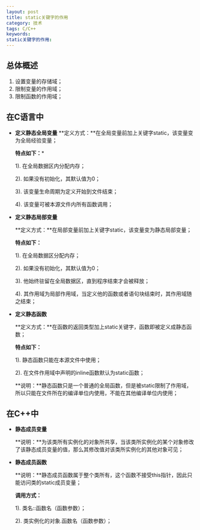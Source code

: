 ```yaml
---
layout: post
title: static关键字的作用
category: 技术
tags: C/C++
keywords: 
static关键字的作用: 
---
```


总体概述
---

1. 设置变量的存储域；
2. 限制变量的作用域；
3. 限制函数的作用域；

在C语言中
---



- **定义静态全局变量**
   **定义方式：**在全局变量前加上关键字static，该变量变为全局经验变量；
	
   **特点如下：***

   1). 在全局数据区内分配内存；

   2). 如果没有初始化，其默认值为0；

   3). 该变量生命周期为定义开始到文件结束；

   4). 该变量可被本源文件内所有函数调用；



- **定义静态局部变量**

   **定义方式：**在局部变量前加上关键字static，该变量变为静态局部变量；

   **特点如下：**

   1). 在全局数据区分配内存；

   2). 如果没有初始化，其默认值为0；

   3). 他始终驻留在全局数据区，直到程序结束才会被释放；

   4). 其作用域为局部作用域，当定义他的函数或者语句块结束时，其作用域随之结束；



- **定义静态函数**

   **定义方式：**在函数的返回类型加上static关键字，函数即被定义成静态函数；
	
   **特点如下：**
   
   1). 静态函数只能在本源文件中使用；

   2). 在文件作用域中声明的inline函数默认为static函数；
	
   **说明：**静态函数只是一个普通的全局函数，但是被static限制了作用域，所以只能在文件所在的编译单位内使用，不能在其他编译单位内使用；

在C++中
---



- **静态成员变量**

   **说明：**为该类所有实例化的对象所共享，当该类所实例化的某个对象修改了该静态成员变量的值，那么其修改值对该类所实例化的其他对象可见；



- **静态成员函数**

   **说明：**静态成员函数属于整个类所有，这个函数不接受this指针，因此只能访问类的static成员变量；
	
   **调用方式：**
	
   1). 类名::函数名（函数参数）；
	
   2). 类实例化的对象.函数名（函数参数）；

